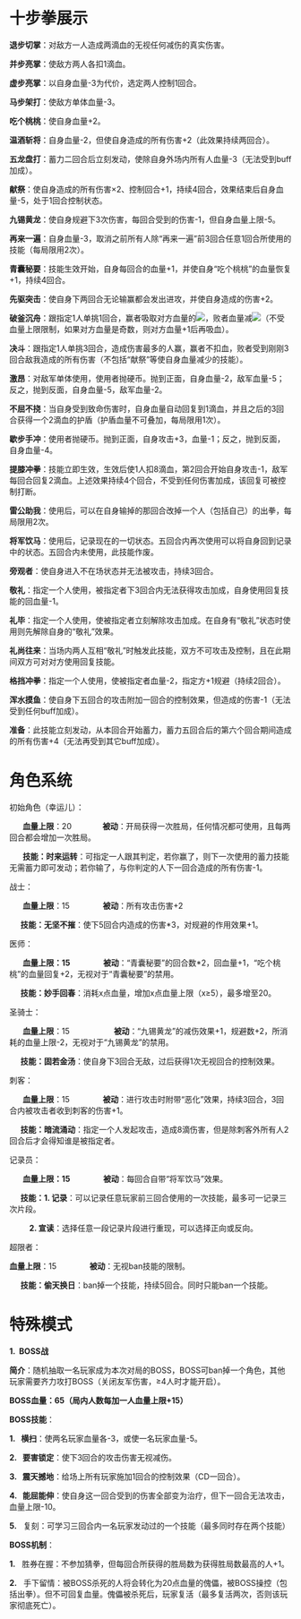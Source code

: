 # 十步拳展示

**退步切掌**：对敌方一人造成两滴血的无视任何减伤的真实伤害。

**并步亮掌**：使敌方两人各扣1滴血。

**虚步亮掌**：以自身血量-3为代价，选定两人控制1回合。

**马步架打**：使敌方单体血量-3。

**吃个桃桃**：使自身血量+2。

**温酒斩将**：自身血量-2，但使自身造成的所有伤害+2（此效果持续两回合）。

**五龙盘打**：蓄力二回合后立刻发动，使除自身外场内所有人血量-3（无法受到buff加成）。

**献祭**：使自身造成的所有伤害×2、控制回合+1，持续4回合，效果结束后自身血量-5，处于1回合控制状态。

**九锡黄龙**：使自身规避下3次伤害，每回合受到的伤害-1，但自身血量上限-5。

**再来一遍**：自身血量-3，取消之前所有人除“再来一遍”前3回合任意1回合所使用的技能（每局限用2次）。

**青囊秘要**：技能生效开始，自身每回合的血量+1，并使自身“吃个桃桃”的血量恢复+1，持续4回合。

**先驱突击**：使自身下两回合无论输赢都会发出进攻，并使自身造成的伤害+2。

**破釜沉舟**：跟指定1人单挑1回合，赢者吸取对方血量的![](//:0)，败者血量减![](//:0)（不受血量上限限制，如果对方血量是奇数，则对方血量+1后再吸血）。

**决斗**：跟指定1人单挑3回合，造成伤害最多的人赢，赢者不扣血，败者受到刚刚3回合敌我造成的所有伤害（不包括“献祭”等使自身血量减少的技能）。

**激昂**：对敌军单体使用，使用者抛硬币。抛到正面，自身血量-2，敌军血量-5；反之，抛到反面，自身血量-5，敌军血量-2。

**不屈不挠**：当自身受到致命伤害时，自身血量自动回复到1滴血，并且之后的3回合获得一个2滴血的护盾（护盾血量不可叠加，每局限用1次）。

**歇步手冲**：使用者抛硬币。抛到正面，自身攻击+3，血量-1；反之，抛到反面，自身血量-4。

**提膝冲拳**：技能立即生效，生效后使1人扣8滴血，第2回合开始自身攻击-1，敌军每回合回复2滴血。上述效果持续4个回合，不受到任何伤害加成，该回复可被控制打断。

**雷公助我**：使用后，可以在自身输掉的那回合改掉一个人（包括自己）的出拳，每局限用2次。

**将军饮马**：使用后，记录现在的一切状态。五回合内再次使用可以将自身回到记录中的状态。五回合内未使用，此技能作废。

**旁观者**：使自身进入不在场状态并无法被攻击，持续3回合。

**敬礼**：指定一个人使用，被指定者下3回合内无法获得攻击加成，自身使用回复技能的回血量-1。

**礼毕**：指定一个人使用，使被指定者立刻解除攻击加成。在自身有“敬礼”状态时使用则先解除自身的“敬礼”效果。

**礼尚往来**：当场内两人互相“敬礼”时触发此技能，双方不可攻击及控制，且在此期间双方可对对方使用回复技能。

**格挡冲拳**：指定一个人使用，使被指定者血量-2，指定方+1规避（持续2回合）。

**浑水摸鱼**：使自身下五回合的攻击附加一回合的控制效果，但造成的伤害-1（无法受到任何buff加成）。

**准备**：此技能立刻发动，从本回合开始蓄力，蓄力五回合后的第六个回合期间造成的所有伤害+4（无法再受到其它buff加成）。

# 角色系统

初始角色（幸运儿）：

      **血量上限**：20              **被动**：开局获得一次胜局，任何情况都可使用，且每两回合都会增加一次胜局。

      **技能：时来运转**：可指定一人跟其判定，若你赢了，则下一次使用的蓄力技能无需蓄力即可发动；若你输了，与你判定的人下一回合造成的所有伤害-1。

战士：

      **血量上限**：15               **被动**：所有攻击伤害+2   

     **技能：无坚不摧**：使下5回合内造成的伤害\*3，对规避的作用效果+1。

医师：

      **血量上限：15**               **被动**：“青囊秘要”的回合数\*2，回血量+1，“吃个桃桃”的血量回复+2，无视对于“青囊秘要”的禁用。

     **技能：妙手回春**：消耗x点血量，增加x点血量上限（x≥5），最多增至20。

圣骑士：

      **血量上限**：15                    **被动**：“九锡黄龙”的减伤效果+1，规避数+2，所消耗的血量上限-2，无视对于“九锡黄龙”的禁用。

     **技能：固若金汤**：使自身下3回合无敌，过后获得1次无视回合的控制效果。

刺客：

      **血量上限**：15               **被动**：进行攻击时附带“恶化”效果，持续3回合，3回合内被攻击者收到刺客的伤害+1。

     **技能：暗流涌动**：指定一个人发起攻击，造成8滴伤害，但是除刺客外所有人2回合后才会得知谁是被指定者。

记录员：

      **血量上限：15**               **被动**：每回合自带“将军饮马”效果。

     **技能：1. 记录**：可以记录任意玩家前三回合使用的一次技能，最多可一记录三次片段。

         **2\. 宣读**：选择任意一段记录片段进行重现，可以选择正向或反向。

超限者：

**血量上限**：15               **被动**：无视ban技能的限制。

     **技能：偷天换日**：ban掉一个技能，持续5回合。同时只能ban一个技能。

# 特殊模式

**1.  BOSS战**

**简介**：随机抽取一名玩家成为本次对局的BOSS，BOSS可ban掉一个角色，其他玩家需要齐力攻打BOSS（关闭友军伤害，≥4人时才能开启）。

**BOSS血量：65（局内人数每加一人血量上限+15）**

**BOSS技能**：

**1.   横扫**：使两名玩家血量各-3，或使一名玩家血量-5。

**2.   要害锁定**：使下3回合的攻击伤害无视减伤。

**3.   震天撼地**：给场上所有玩家施加1回合的控制效果（CD一回合）。

**4.   能屈能伸**：使自身这一回合受到的伤害全部变为治疗，但下一回合无法攻击，血量上限-10。

**5.**   复刻：可学习三回合内一名玩家发动过的一个技能（最多同时存在两个技能）

**BOSS机制**：

**1.**   胜券在握：不参加猜拳，但每回合所获得的胜局数为获得胜局数最高的人+1。

**2.**   手下留情：被BOSS杀死的人将会转化为20点血量的傀儡，被BOSS操控（包括出拳）。但不可回复血量。傀儡被杀死后，玩家复活（最多复活两次，否则该玩家彻底死亡）。
